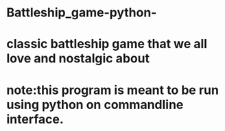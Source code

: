 # Battleship_game-python-

# classic battleship game that we all love and nostalgic about
# note:this program is meant to be run using python on commandline interface. 
